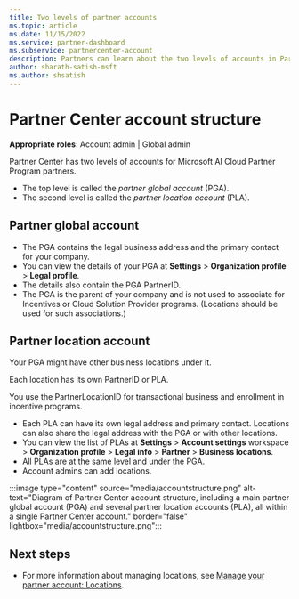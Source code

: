 ```yaml
---
title: Two levels of partner accounts
ms.topic: article
ms.date: 11/15/2022
ms.service: partner-dashboard
ms.subservice: partnercenter-account
description: Partners can learn about the two levels of accounts in Partner Center, the Partner Global Account (PGA), and the Partner Location Account (PLA).
author: sharath-satish-msft
ms.author: shsatish
---
```


# Partner Center account structure

**Appropriate roles**: Account admin | Global admin

Partner Center has two levels of accounts for Microsoft AI Cloud Partner Program partners.

- The top level is called the *partner global account* (PGA).
- The second level is called the *partner location account* (PLA).

## Partner global account

- The PGA contains the legal business address and the primary contact for your company.
- You can view the details of your PGA at **Settings** > **Organization profile** > **Legal profile**.
- The details also contain the PGA PartnerID.
- The PGA is the parent of your company and is not used to associate for Incentives or Cloud Solution Provider programs. (Locations should be used for such associations.)

## Partner location account

Your PGA might have other business locations under it.

Each location has its own PartnerID or PLA.

You use the PartnerLocationID for transactional business and enrollment in incentive programs.

- Each PLA can have its own legal address and primary contact. Locations can also share the legal address with the PGA or with other locations.
- You can view the list of PLAs at **Settings** > **Account settings** workspace > **Organization profile** > **Legal info** > **Partner** > **Business locations**.
- All PLAs are at the same level and under the PGA.
- Account admins can add locations.

:::image type="content" source="media/accountstructure.png" alt-text="Diagram of Partner Center account structure, including a main partner global account (PGA) and several partner location accounts (PLA), all within a single Partner Center account." border="false" lightbox="media/accountstructure.png":::

## Next steps

- For more information about managing locations, see [Manage your partner account: Locations](manage-locations.md).
